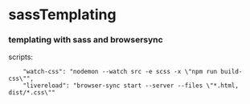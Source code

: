 # sassTemplating
### templating with sass and browsersync

scripts:
```"build-css": "node-sass --include-path src src/main.scss dist/main.css",
    "watch-css": "nodemon --watch src -e scss -x \"npm run build-css\"",
    "livereload": "browser-sync start --server --files \"*.html, dist/*.css\""
```

